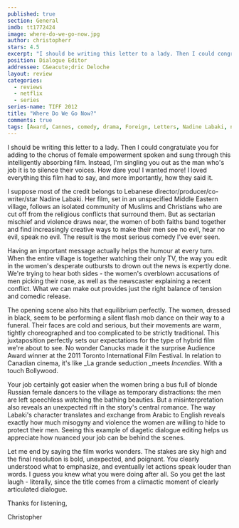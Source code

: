 ```yaml
---
published: true
section: General
imdb: tt1772424
image: where-do-we-go-now.jpg
author: christopherr 
stars: 4.5
excerpt: "I should be writing this letter to a lady. Then I could congratulate you for adding to the chorus of female empowerment spoken and sung through this intelligently absorbing film."
position: Dialogue Editor 
addressee: C&eacute;dric Deloche
layout: review
categories:
  - reviews
  - netflix
  - series
series-name: TIFF 2012
title: "Where Do We Go Now?"
comments: true
tags: [Award, Cannes, comedy, drama, Foreign, Letters, Nadine Labaki, netflix.ca, TIFF]
---
```

I should be writing this letter to a lady. Then I could congratulate you for adding to the chorus of female empowerment spoken and sung through this intelligently absorbing film. Instead, I'm singling you out as the man who's job it is to silence their voices. How dare you! I wanted more! I loved everything this film had to say, and more importantly, how they said it.

I suppose most of the credit belongs to Lebanese director/producer/co-writer/star Nadine Labaki. Her film, set in an unspecified Middle Eastern village, follows an isolated community of Muslims and Christians who are cut off from the religious conflicts that surround them. But as sectarian mischief and violence draws near, the women of both faiths band together and find increasingly creative ways to make their men see no evil, hear no evil, speak no evil. The result is the most serious comedy I've ever seen.

Having an important message actually helps the humour at every turn. When the entire village is together watching their only TV, the way you edit in the women's desperate outbursts to drown out the news is expertly done.  We're trying to hear both sides - the women's overblown accusations of men picking their nose, as well as the newscaster explaining a recent conflict. What we can make out provides just the right balance of tension and comedic release.

The opening scene also hits that equilibrium perfectly. The women, dressed in black, seem to be performing a silent flash mob dance on their way to a funeral.  Their faces are cold and serious, but their movements are warm, tightly choreographed and too complicated to be strictly traditional. This juxtaposition perfectly sets our expectations for the type of hybrid film we're about to see. No wonder Canucks made it the surprise Audience Award winner at the 2011 Toronto International Film Festival. In relation to Canadian cinema, it's like _La grande seduction _meets _Incendies_. With a touch Bollywood.

Your job certainly got easier when the women bring a bus full of blonde Russian female dancers to the village as temporary distractions: the men are left speechless watching the bathing beauties. But a misinterpretation also reveals an unexpected rift in the story's central romance. The way Labaki's character translates and exchange from Arabic to English reveals exactly how much misogyny and violence the women are willing to hide to protect their men. Seeing this example of diagetic dialogue editing helps us appreciate how nuanced your job can be behind the scenes.

Let me end by saying the film works wonders. The stakes are sky high and the final resolution is bold, unexpected, and poignant. You clearly understood what to emphasize, and eventually let actions speak louder than words. I guess you knew what you were doing after all. So you get the last laugh - literally, since the title comes from a climactic moment of clearly articulated dialogue.

Thanks for listening,

Christopher
